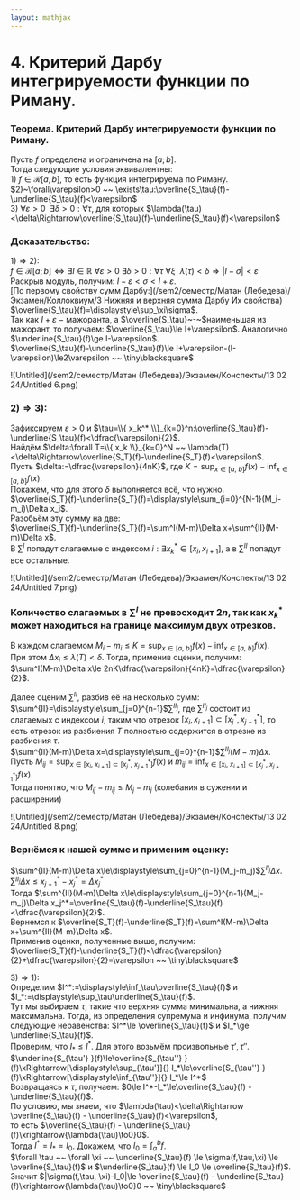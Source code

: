 ```yaml
---  
layout: mathjax  
---  
```

  
# 4. Критерий Дарбу интегрируемости функции по Риману.  
  
### Теорема. Критерий Дарбу интегрируемости функции по Риману.  
Пусть $f$ определена и ограничена на $[a;b]$.  
Тогда следующие условия эквивалентны:  
$1)~f\in\mathcal{R}[a,b]$, то есть функция интегрируема по Риману.  
$2)~\forall\varepsilon>0 ~~ \exists\tau:\overline{S_\tau}(f)-\underline{S_\tau}(f)<\varepsilon$  
$3)~\forall\varepsilon>0 ~~ \exists\delta>0:\forall\tau$, для которых $\lambda(\tau)<\delta\Rightarrow\overline{S_\tau}(f)-\underline{S_\tau}(f)<\varepsilon$  
  
### Доказательство:  
$1)\Rightarrow2)$:  
$f\in\mathcal{R}[a;b]\Leftrightarrow\exists I\in\mathbb{R}~\forall\varepsilon>0~\exists\delta>0:\forall\tau~\forall\xi ~~ \lambda(\tau)<\delta\Rightarrow|I-\sigma|<\varepsilon$  
Раскрыв модуль, получим: $I-\varepsilon<\sigma<I+\varepsilon$.  
[По первому свойству сумм Дарбу:](/sem2/семестр/Матан (Лебедева)/Экзамен/Коллоквиум/3 Нижняя и верхняя сумма Дарбу Их свойства) $\overline{S_\tau}(f)=\displaystyle\sup_\xi\sigma$.  
Так как $I+\varepsilon~-~$мажоранта, а $\overline{S_\tau}~-~$наименьшая из мажорант, то получаем: $\overline{S_\tau}\le I+\varepsilon$. Аналогично $\underline{S_\tau}(f)\ge I-\varepsilon$.  
$\overline{S_\tau}(f)-\underline{S_\tau}(f)\le I+\varepsilon-(I-\varepsilon)\le2\varepsilon ~~ \tiny\blacksquare$  
  
![Untitled](/sem2/семестр/Матан (Лебедева)/Экзамен/Конспекты/13 02 24/Untitled 6.png)  
  
### $2)\Rightarrow3)$:  
Зафиксируем $\varepsilon>0$ и $\tau=\\{ x_k^* \\}_{k=0}^n:\overline{S_\tau}(f)-\underline{S_\tau}(f)<\dfrac{\varepsilon}{2}$.  
Найдём $\delta:\forall T=\\{ x_k \\}_{k=0}^N ~~ \lambda(T)<\delta\Rightarrow\overline{S_T}(f)-\underline{S_T}(f)<\varepsilon$.  
Пусть $\delta:=\dfrac{\varepsilon}{4nK}$, где $K=\displaystyle\sup_{x\in[a,~b]} f(x) - \inf_{x\in[a,~b]} f(x)$.  
Покажем, что для этого $\delta$ выполняется всё, что нужно.  
$\overline{S_T}(f)-\underline{S_T}(f)=\displaystyle\sum_{i=0}^{N-1}(M_i-m_i)\Delta x_i$.  
Разобьём эту сумму на две:  
$\overline{S_T}(f)-\underline{S_T}(f)=\sum^I(M-m)\Delta x+\sum^{II}(M-m)\Delta x$.  
В $\sum^I$ попадут слагаемые с индексом $i:\exists x_k^*\in[x_i,x_{i+1}]$, а в $\sum^{II}$ попадут все остальные.  
  
![Untitled](/sem2/семестр/Матан (Лебедева)/Экзамен/Конспекты/13 02 24/Untitled 7.png)  
  
### Количество слагаемых в $\sum^I$ не превосходит $2n$, так как $x_k^*$ может находиться на границе максимум двух отрезков.  
В каждом слагаемом $M_i-m_i\le K=\displaystyle\sup_{x\in[a,~b]} f(x) - \inf_{x\in[a,~b]} f(x)$.  
При этом $\Delta x_i\le\lambda(T)<\delta$. Тогда, применив оценки, получим:  
$\sum^I(M-m)\Delta x\le 2nK\dfrac{\varepsilon}{4nK}=\dfrac{\varepsilon}{2}$.  
  
Далее оценим $\sum^{II}$, разбив её на несколько сумм:  
$\sum^{II}=\displaystyle\sum_{j=0}^{n-1}$$\sum^{II_j}$, где $\sum^{II_j}$ состоит из слагаемых с индексом $i$, таким что отрезок $[x_i, x_{i+1}]\subset[x_j^*, x_{j+1}^*]$, то есть отрезок из разбиения $T$ полностью содержится в отрезке из разбиения $\tau$.  
$\sum^{II}(M-m)\Delta x=\displaystyle\sum_{j=0}^{n-1}$$\sum^{II_j}(M-m)\Delta x$.  
Пусть $M_{ij}=\displaystyle\sup_{x\in[x_i,~x_{i+1}]\subset[x_j^*,~x_{j+1}^*]} f(x)$ и $m_{ij}=\displaystyle\inf_{x\in[x_i,~x_{i+1}]\subset[x_j^*,~x_{j+1}^*]} f(x)$.  
Тогда понятно, что $M_{ij}-m_{ij}\le M_j-m_j$ (колебания в сужении и расширении)  
  
![Untitled](/sem2/семестр/Матан (Лебедева)/Экзамен/Конспекты/13 02 24/Untitled 8.png)  
  
### Вернёмся к нашей сумме и применим оценку:  
$\sum^{II}(M-m)\Delta x\le\displaystyle\sum_{j=0}^{n-1}(M_j-m_j)$$\sum^{II_j}\Delta x$.  
$\sum^{II_j}\Delta x\le x_{j+1}^*-x_j^*=\Delta x_j^*$  
Тогда $\sum^{II}(M-m)\Delta x\le\displaystyle\sum_{j=0}^{n-1}(M_j-m_j)\Delta x_j^*=\overline{S_\tau}(f)-\underline{S_\tau}(f)<\dfrac{\varepsilon}{2}$.  
Вернемся к $\overline{S_T}(f)-\underline{S_T}(f)=\sum^I(M-m)\Delta x+\sum^{II}(M-m)\Delta x$.  
Применив оценки, полученные выше, получим:  
$\overline{S_T}(f)-\underline{S_T}(f)<\dfrac{\varepsilon}{2}+\dfrac{\varepsilon}{2}=\varepsilon ~~ \tiny\blacksquare$  
  
$3)\Rightarrow1)$:  
Определим $I^*:=\displaystyle\inf_\tau\overline{S_\tau}(f)$ и $I_*:=\displaystyle\sup_\tau\underline{S_\tau}(f)$.  
Тут мы выбираем $\tau$, такие что верхняя сумма минимальна, а нижняя максимальна. Тогда, из определения супремума и инфинума, получим следующие неравенства: $I^*\le \overline{S_\tau}(f)$ и $I_*\ge \underline{S_\tau}(f)$.  
Проверим, что $I_*\le I^*$. Для этого возьмём произвольные $\tau', \tau''$.  
$\underline{S_{\tau'} }(f)\le\overline{S_{\tau''} }(f)\xRightarrow[\displaystyle\sup_{\tau'}]{} I_*\le\overline{S_{\tau''} }(f)\xRightarrow[\displaystyle\inf_{\tau''}]{} I_*\le I^*$  
Возвращаясь к $\tau$, получаем: $0\le I^*-I_*\le\overline{S_\tau}(f) - \underline{S_\tau}(f)$.  
По условию, мы знаем, что $\lambda(\tau)<\delta\Rightarrow \overline{S_\tau}(f) - \underline{S_\tau}(f)<\varepsilon$,  
то есть $\overline{S_\tau}(f) - \underline{S_\tau}(f)\xrightarrow{\lambda(\tau)\to0}0$.  
Тогда $I^*=I_*=I_0$. Докажем, что $\displaystyle I_0=\int_a^bf$.  
$\forall \tau ~~ \forall \xi ~~ \underline{S_\tau}(f) \le \sigma(f,\tau,\xi) \le \overline{S_\tau}(f)$ и $\underline{S_\tau}(f) \le I_0 \le \overline{S_\tau}(f)$.  
Значит $|\sigma(f,\tau, \xi)-I_0|\le \overline{S_\tau}(f) - \underline{S_\tau}(f)\xrightarrow{\lambda(\tau)\to0}0 ~~ \tiny\blacksquare$  
